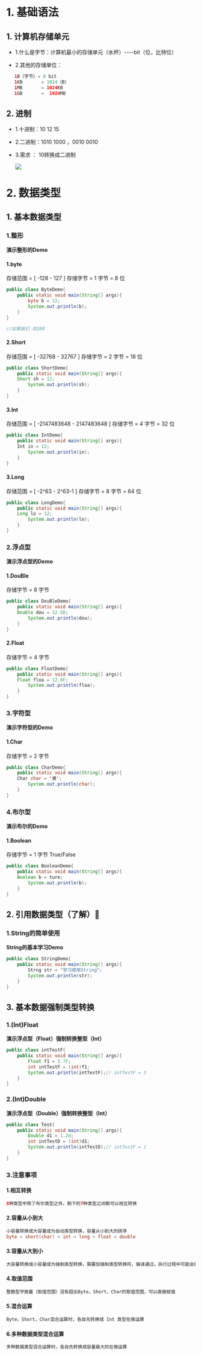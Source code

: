 # 1. 基础语法

## 1. 计算机存储单元

* 1.什么是字节：计算机最小的存储单元（水杯）----bit（位，比特位）

* 2.其他的存储单位：
```java
   1B（字节）= 8 bit
   1KB       = 1024（B）
   1MB       = 1024KB
   1GB       =  1024MB
```

## 2. 进制

* 1.十进制：10 12 15

* 2.二进制：1010 1000 ，0010 0010

* 3.需求 ： 10转换成二进制

  ![](assets/Day02/image-20230310192001214.png)
# 2. 数据类型

## 1. 基本数据类型

### 1.整形

**演示整形的Demo**

#### 1.byte
存储范围 =  [ -128 - 127 ]
存储字节 = 1 字节  =  8 位
```java
public class ByteDemo{
	public static void main(String[] args){
		byte b = 12;
		System.out.println(b);
	}
}

//如果我们 存200
```

#### 2.Short
存储范围 =  [ -32768 - 32767 ]
存储字节 = 2 字节  =  16 位
```java
public class ShortDemo{
	public static void main(String[] args){
	Short sh = 12;
		System.out.println(sh);
	}
}
```

#### 3.Int
存储范围 =  [ -2147483648 - 2147483648 ]
存储字节 = 4 字节  =  32 位
```java
public class IntDemo{
	public static void main(String[] args){
	Int in = 12;
		System.out.println(in);
	}
}
```

#### 3.Long
存储范围 =  [ -2^63 - 2^63-1 ]
存储字节 = 8 字节  =  64 位
```java
public class LongDemo{
	public static void main(String[] args){
	Long lo = 12;
		System.out.println(lo);
	}
}
```


### 2.浮点型

**演示浮点型的Demo**
#### 1.DouBle
存储字节 = 8 字节  
```java
public class DouBleDemo{
	public static void main(String[] args){
	Double dou = 12.5D;
		System.out.println(dou);
	}
}
```

#### 2.Float
存储字节 = 4 字节  
```java
public class FloatDemo{
	public static void main(String[] args){
	Float floa = 12.6F;
		System.out.println(floa);
	}
}
```


### 3.字符型

**演示字符型的Demo**
#### 1.Char
存储字节 = 2 字节  
```java
public class CharDemo{
	public static void main(String[] args){
	Char char = '男';
		System.out.println(char);
	}
}
```

### 4.布尔型

**演示布尔的Demo**
#### 1.Boolean
存储字节 = 1 字节
True/False
```java
public class BooleanDemo{
	public static void main(String[] args){
	Boolean b = ture;
		System.out.println(b);
	}
}
```


## 2. 引用数据类型（了解）🚩

### 1.String的简单使用

**String的基本学习Demo**
```java
public class StringDemo{
	public static void main(String[] args){
		Strng str = "学习使用String";
		System.out.println(str);
	}
}
```

## 3. 基本数据强制类型转换

### 1.(Int)Float

**演示浮点型（Float）强制转换整型（Int）**
```java
public class intTestF{
	public static void main(String[] args){
		Float f1 = 3.7F;
		int intTestF = (int)f1;
		System.out.println(intTestF);// intTestF = 3
	}
}
```

### 2.(Int)Double

**演示浮点型（Double）强制转换整型（Int）**
```java
public class Test{
	public static void main(String[] args){
		Double d1 = 1.2d;
		int intTestD = (int)d1; 
		System.out.println(intTestD);// intTestF = 1
	}
}
```


### 3.注意事项

#### 1.相互转换
```java
8种类型中除了布尔类型之外，剩下的7种类型之间都可以相互转换
```

#### 2.容量从小到大
  ```java
  小容量转换成大容量成为自动类型转换，容量从小到大的排序
  byte < short(char) < int < long < float < double  
```

#### 3.容量从大到小
```java
大容量转换成小容量成为强制类型转换，需要加强制类型转换符，编译通过。执行过程中可能会损失精度，谨慎使用
```

#### 4.取值范围
```java
整数型字面量（取值范围）没有超出Byte，Short，Char的取值范围，可以直接赋值
```

#### 5.混合运算
```java
Byte，Short，Char混合运算时，各自先转换成 Int 类型在做运算
```

#### 6.多种数据类型混合运算
```java
多种数据类型混合运算时，各自先转换成容量最大的在做运算
```